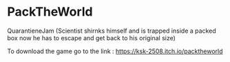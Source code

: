 # PackTheWorld
 QuarantieneJam (Scientist shirnks himself and is trapped inside a packed box now he has to escape and get back to his original size)
 
 To download the game go to the link : https://ksk-2508.itch.io/packtheworld
